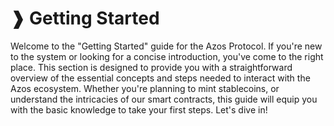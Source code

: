 # ❱ Getting Started

Welcome to the "Getting Started" guide for the Azos Protocol. If you're new to the system or looking for a concise introduction, you've come to the right place. This section is designed to provide you with a straightforward overview of the essential concepts and steps needed to interact with the Azos ecosystem. Whether you're planning to mint stablecoins, or understand the intricacies of our smart contracts, this guide will equip you with the basic knowledge to take your first steps. Let's dive in!
